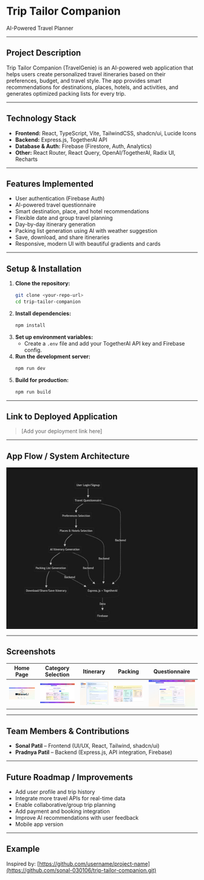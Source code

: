 # Trip Tailor Companion

AI-Powered Travel Planner

---

## Project Description
Trip Tailor Companion (TravelGenie) is an AI-powered web application that helps users create personalized travel itineraries based on their preferences, budget, and travel style. The app provides smart recommendations for destinations, places, hotels, and activities, and generates optimized packing lists for every trip.

---

## Technology Stack
- **Frontend:** React, TypeScript, Vite, TailwindCSS, shadcn/ui, Lucide Icons
- **Backend:** Express.js, TogetherAI API
- **Database & Auth:** Firebase (Firestore, Auth, Analytics)
- **Other:** React Router, React Query, OpenAI/TogetherAI, Radix UI, Recharts

---

## Features Implemented
- User authentication (Firebase Auth)
- AI-powered travel questionnaire
- Smart destination, place, and hotel recommendations
- Flexible date and group travel planning
- Day-by-day itinerary generation
- Packing list generation using AI with weather suggestion
- Save, download, and share itineraries
- Responsive, modern UI with beautiful gradients and cards

---

## Setup & Installation
1. **Clone the repository:**
   ```bash
   git clone <your-repo-url>
   cd trip-tailor-companion
   ```
2. **Install dependencies:**
   ```bash
   npm install
   ```
3. **Set up environment variables:**
   - Create a `.env` file and add your TogetherAI API key and Firebase config.
4. **Run the development server:**
   ```bash
   npm run dev
   ```
5. **Build for production:**
   ```bash
   npm run build
   ```

---

## Link to Deployed Application
> [Add your deployment link here]

---

## App Flow / System Architecture

![System Architecture Flowchart](public/Flowchart.jpg)

---

## Screenshots
| Home Page | Category Selection | Itinerary | Packing | Questionnaire |
|-----------|-------------------|-----------|---------|---------------|
| ![Home](public/Home.jpg) | ![Category](public/Category.jpg) | ![Itinerary](public/iternary.jpg) | ![Packing](public/Packing.jpg) | ![Questionnaire](public/Questionnaire.jpg) |

---

## Team Members & Contributions
- **Sonal Patil** – Frontend (UI/UX, React, Tailwind, shadcn/ui)
- **Pradnya Patil** – Backend (Express.js, API integration, Firebase)

---

## Future Roadmap / Improvements
- Add user profile and trip history
- Integrate more travel APIs for real-time data
- Enable collaborative/group trip planning
- Add payment and booking integration
- Improve AI recommendations with user feedback
- Mobile app version

---

## Example
Inspired by: [https://github.com/username/project-name](https://github.com/sonal-030106/trip-tailor-companion.git)
